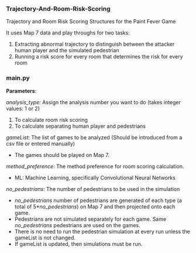 ### Trajectory-And-Room-Risk-Scoring
Trajectory and Room Risk Scoring Structures for the Paint Fever Game

It uses Map 7 data and play throughs for two tasks:
1. Extracting abnormal trajectory to distinguish between the attacker human player and the simulated pedestrian
2. Running a risk score for every room that determines the risk for every room

### main.py 

**Parameters**:

_analysis_type:_ Assign the analysis number you want to do (takes integer values: 1 or 2)
1. To calculate room risk scoring
2. To calculate separating human player and pedestrians

_gameList_: The list of games to be analyzed (Should be introduced from a csv file or entered manually)
- The games should be played on Map 7. 

_method_preference_: The method preference for room scoring calculation. 
- ML: Machine Learning, specifically Convolutional Neural Networks

_no_pedestrians_: The number of pedestrians to be used in the simulation
- _no_pedestrians_ number of pedestrians are generated of each type (a total of 5*_no_pedestrians_) on Map 7 and then projected onto each game.
- Pedestrians are not simulated separately for each game. Same _no_pedestrians_ pedestrians are used on the games.
- There is no need to run the pedestrian simulation at every run unless the gameList is not changed.
- If gameList is updated, then simulations must be run.
